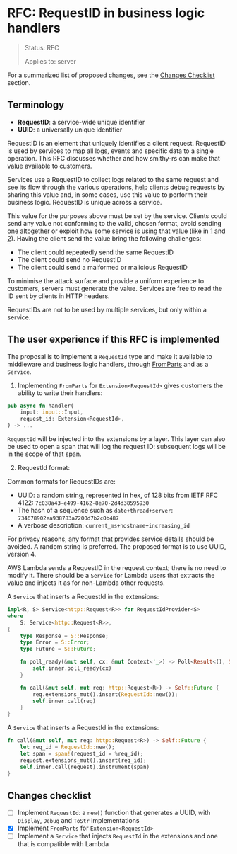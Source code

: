 RFC: RequestID in business logic handlers
=============

> Status: RFC
>
> Applies to: server

For a summarized list of proposed changes, see the [Changes Checklist](#changes-checklist) section.

Terminology
-----------

- **RequestID**: a service-wide unique identifier
- **UUID**: a universally unique identifier

<!-- Insert a short paragraph explaining, at a high level, what this RFC is for -->
RequestID is an element that uniquely identifies a client request. RequestID is used by services to map all logs, events and
specific data to a single operation. This RFC discusses whether and how smithy-rs can make that value available to customers.

Services use a RequestID to collect logs related to the same request and see its flow through the various operations,
help clients debug requests by sharing this value and, in some cases, use this value to perform their business logic. RequestID is unique across a service.

This value for the purposes above must be set by the service. Clients could send any value not conforming to the valid, chosen format,
avoid sending one altogether or exploit how some service is using that value
(like in [1](https://en.wikipedia.org/wiki/Shellshock_(software_bug)) and
[2](https://cwiki.apache.org/confluence/display/WW/S2-045)).
Having the client send the value bring the following challenges:
* The client could repeatedly send the same RequestID
* The client could send no RequestID
* The client could send a malformed or malicious RequestID

To minimise the attack surface and provide a uniform experience to customers, servers must generate the value.
Services are free to read the ID sent by clients in HTTP headers.

RequestIDs are not to be used by multiple services, but only within a service.

<!-- Explain how users will use this new feature and, if necessary, how this compares to the current user experience -->
The user experience if this RFC is implemented
----------------------------------------------

The proposal is to implement a `RequestId` type and make it available to middleware and business logic handlers, through [FromParts](../server/from-parts.md) and as a `Service`.

1. Implementing `FromParts` for `Extension<RequestId>` gives customers the ability to write their handlers:

```rust
pub async fn handler(
    input: input::Input,
    request_id: Extension<RequestId>,
) -> ...
```

`RequestId` will be injected into the extensions by a layer.
This layer can also be used to open a span that will log the request ID: subsequent logs will be in the scope of that span.

2. RequestId format:

Common formats for RequestIDs are:

* UUID: a random string, represented in hex, of 128 bits from IETF RFC 4122: `7c038a43-e499-4162-8e70-2d4d38595930`
* The hash of a sequence such as `date+thread+server`: `734678902ea938783a7200d7b2c0b487`
* A verbose description: `current_ms+hostname+increasing_id`

For privacy reasons, any format that provides service details should be avoided. A random string is preferred.
The proposed format is to use UUID, version 4.

AWS Lambda sends a RequestID in the request context; there is no need to modify it.
There should be a `Service` for Lambda users that extracts the value and injects it as for non-Lambda other requests.

A `Service` that inserts a RequestId in the extensions:
```rust
impl<R, S> Service<http::Request<R>> for RequestIdProvider<S>
where
    S: Service<http::Request<R>>,
{
    type Response = S::Response;
    type Error = S::Error;
    type Future = S::Future;

    fn poll_ready(&mut self, cx: &mut Context<'_>) -> Poll<Result<(), Self::Error>> {
        self.inner.poll_ready(cx)
    }

    fn call(&mut self, mut req: http::Request<R>) -> Self::Future {
        req.extensions_mut().insert(RequestId::new());
        self.inner.call(req)
    }
}
```

A `Service` that inserts a RequestId in the extensions:
```rust
fn call(&mut self, mut req: http::Request<R>) -> Self::Future {
    let req_id = RequestId::new();
    let span = span!(request_id = %req_id);
    request.extensions_mut().insert(req_id);
    self.inner.call(request).instrument(span)
}
```

Changes checklist
-----------------

- [ ] Implement `RequestId`: a `new()` function that generates a UUID, with `Display`, `Debug` and `ToStr` implementations
- [x] Implement `FromParts` for `Extension<RequestId>`
- [ ] Implement a `Service` that injects `RequestId` in the extensions and one that is compatible with Lambda
